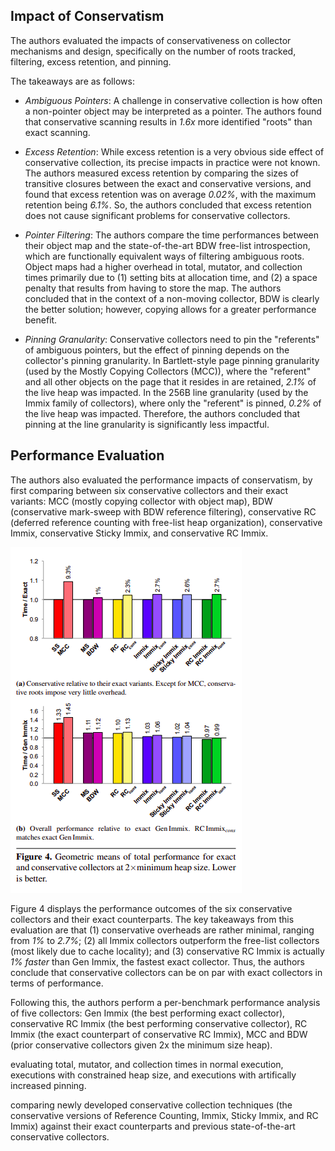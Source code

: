 ## Impact of Conservatism

The authors evaluated the impacts of conservativeness on collector
mechanisms and design, specifically on the number of roots tracked,
filtering, excess retention, and pinning.

The takeaways are as follows:

- *Ambiguous Pointers*: A challenge in conservative collection is how
   often a non-pointer object may be interpreted as a pointer. The
   authors found that conservative scanning results in _1.6x_
   more identified "roots" than exact scanning.

- *Excess Retention*: While excess retention is a very obvious side
   effect of conservative collection, its precise impacts in practice
   were not known. The authors measured excess retention by comparing
   the sizes of transitive closures between the exact and conservative
   versions, and found that excess retention was on average _0.02%_,
   with the maximum retention being _6.1%_. So, the authors concluded
   that excess retention does not cause significant problems for
   conservative collectors.

- *Pointer Filtering*: The authors compare the time performances
  between their object map and the state-of-the-art BDW free-list
  introspection, which are functionally equivalent ways of filtering
  ambiguous roots. Object maps had a higher overhead in total,
  mutator, and collection times primarily due to (1) setting bits at
  allocation time, and (2) a space penalty that results from having to
  store the map. The authors concluded that in the context of a
  non-moving collector, BDW is clearly the better solution; however,
  copying allows for a greater performance benefit.

- *Pinning Granularity*: Conservative collectors need to pin the
   "referents" of ambiguous pointers, but the effect of pinning
   depends on the collector's pinning granularity. In Bartlett-style
   page pinning granularity (used by the Mostly Copying Collectors
   (MCC)), where the "referent" and all other objects on the page that
   it resides in are retained, _2.1%_ of the live heap was impacted.
   In the 256B line granularity (used by the Immix family of
   collectors), where only the "referent" is pinned, _0.2%_ of the
   live heap was impacted. Therefore, the authors concluded that
   pinning at the line granularity is significantly less impactful.

## Performance Evaluation

The authors also evaluated the performance impacts of conservatism, by
first comparing between six conservative collectors and their exact
variants: MCC (mostly copying collector with object map), BDW
(conservative mark-sweep with BDW reference filtering), conservative
RC (deferred reference counting with free-list heap organization),
conservative Immix, conservative Sticky Immix, and conservative RC
Immix.

<img src="Figure4.png">

Figure 4 displays the performance outcomes of the six conservative
collectors and their exact counterparts. The key takeaways from this
evaluation are that (1) conservative overheads are rather minimal,
ranging from _1%_ to _2.7%_; (2) all Immix collectors outperform the
free-list collectors (most likely due to cache locality); and (3)
conservative RC Immix is actually _1% faster_ than Gen Immix, the
fastest exact collector. Thus, the authors conclude that conservative
collectors can be on par with exact collectors in terms of performance.

Following this, the authors perform a per-benchmark performance
analysis of five collectors: Gen Immix (the best performing exact
collector), conservative RC Immix (the best performing conservative
collector), RC Immix (the exact counterpart of conservative RC Immix),
MCC and BDW (prior conservative collectors given 2x the minimum size
heap).


evaluating
total, mutator, and collection times in normal execution, executions
with constrained heap size, and executions with artifically increased
pinning.


comparing newly developed conservative collection
techniques (the conservative versions of Reference Counting, Immix,
Sticky Immix, and RC Immix) against their exact counterparts and
previous state-of-the-art conservative collectors.

